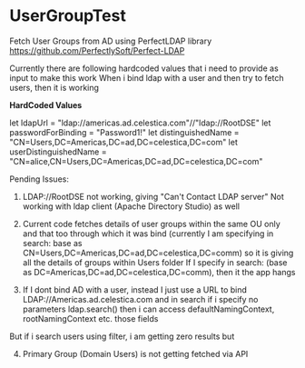 # UserGroupTest

Fetch User Groups from AD using PerfectLDAP library
https://github.com/PerfectlySoft/Perfect-LDAP 

Currently there are following hardcoded values that i need to provide as input to make this work
When i bind ldap with a user and then try to fetch users, then it is working

<b>HardCoded Values</b>

let ldapUrl = "ldap://americas.ad.celestica.com"//"ldap://RootDSE"
let passwordForBinding = "Password1!"
let distinguishedName = "CN=Users,DC=Americas,DC=ad,DC=celestica,DC=com"
let userDistinguishedName = "CN=alice,CN=Users,DC=Americas,DC=ad,DC=celestica,DC=com"

Pending Issues:

1. LDAP://RootDSE not working, giving "Can't Contact LDAP server"
Not working with ldap client (Apache Directory Studio) as well

3. Current code fetches details of user groups within the same OU only and that too through which it was bind 
(currently I am specifying in search: base as CN=Users,DC=Americas,DC=ad,DC=celestica,DC=comm)
so it is giving all the details of groups within Users folder
If I specify in search: (base as DC=Americas,DC=ad,DC=celestica,DC=comm), then it the app hangs

2. If I dont bind AD with a user, instead I just use a URL to bind
 LDAP://Americas.ad.celestica.com
and in search if i specify no parameters
ldap.search()
then i can access defaultNamingContext, rootNamingContext etc. those fields

But if i search users using filter, i am getting zero results
but 

4. Primary Group (Domain Users) is not getting fetched via API 
